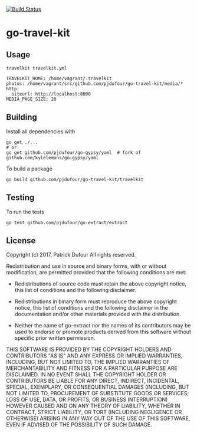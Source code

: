 [![Build Status](https://travis-ci.org/pjdufour/go-extract.svg?branch=master)](https://travis-ci.org/pjdufour/go-extract)

# go-travel-kit

## Usage

```
travelkit travelkit.yml
```

```
TRAVELKIT_HOME: /home/vagrant/.travelkit
photos: /home/vagrant/src/github.com/pjdufour/go-travel-kit/media/*
http:
  siteurl: http://localhost:8000
MEDIA_PAGE_SIZE: 20
```

## Building

Install all dependencies with

```shell
go get ./...
# or
go get github.com/pjdufour/go-gypsy/yaml  # fork of github.com/kylelemons/go-gypsy/yaml
```

To build a package

```shell
go build github.com/pjdufour/go-travel-kit/travelkit
```


## Testing

To run the tests

```shell
go test github.com/pjdufour/go-extract/extract
```

## License

Copyright (c) 2017, Patrick Dufour
All rights reserved.

Redistribution and use in source and binary forms, with or without
modification, are permitted provided that the following conditions are met:

* Redistributions of source code must retain the above copyright notice, this
  list of conditions and the following disclaimer.

* Redistributions in binary form must reproduce the above copyright notice,
  this list of conditions and the following disclaimer in the documentation
  and/or other materials provided with the distribution.

* Neither the name of go-extract nor the names of its
  contributors may be used to endorse or promote products derived from
  this software without specific prior written permission.

THIS SOFTWARE IS PROVIDED BY THE COPYRIGHT HOLDERS AND CONTRIBUTORS "AS IS"
AND ANY EXPRESS OR IMPLIED WARRANTIES, INCLUDING, BUT NOT LIMITED TO, THE
IMPLIED WARRANTIES OF MERCHANTABILITY AND FITNESS FOR A PARTICULAR PURPOSE ARE
DISCLAIMED. IN NO EVENT SHALL THE COPYRIGHT HOLDER OR CONTRIBUTORS BE LIABLE
FOR ANY DIRECT, INDIRECT, INCIDENTAL, SPECIAL, EXEMPLARY, OR CONSEQUENTIAL
DAMAGES (INCLUDING, BUT NOT LIMITED TO, PROCUREMENT OF SUBSTITUTE GOODS OR
SERVICES; LOSS OF USE, DATA, OR PROFITS; OR BUSINESS INTERRUPTION) HOWEVER
CAUSED AND ON ANY THEORY OF LIABILITY, WHETHER IN CONTRACT, STRICT LIABILITY,
OR TORT (INCLUDING NEGLIGENCE OR OTHERWISE) ARISING IN ANY WAY OUT OF THE USE
OF THIS SOFTWARE, EVEN IF ADVISED OF THE POSSIBILITY OF SUCH DAMAGE.
